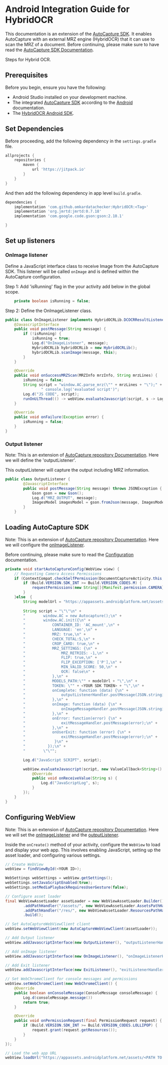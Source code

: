 # Android Integration Guide for HybridOCR

This documentation is an extension of the [AutoCapture SDK](https://github.com/datacheckerbv/AutoCapture/android/README.md). 
It enables AutoCapture with an external MRZ engine (HybridOCR) that it can use to scan the MRZ of a document. 
Before continuing, please make sure to have read the [AutoCapture SDK Documentation](https://github.com/datacheckerbv/AutoCapture/android/README.md).

Steps for Hybrid OCR.

## Prerequisites

Before you begin, ensure you have the following:

- Android Studio installed on your development machine.
- The integrated [AutoCapture SDK](https://github.com/datacheckerbv/AutoCapture) according to the [Android](https://github.com/datacheckerbv/AutoCapture/android/README.md) documentation.
- The [HybridOCR Android SDK](https://github.com/datacheckerbv/HybridOCR).

## Set Dependencies

Before proceeding, add the following dependency in the `settings.gradle` file.

```groovy
allprojects {
    repositories {
        maven { 
            url 'https://jitpack.io' 
        }
    }
}
```

And then add the following dependency in app level `build.gradle`.

```groovy
dependencies {
    implementation 'com.github.omkardatachecker:HybridOCR:<Tag>'
    implementation 'org.jmrtd:jmrtd:0.7.18'
    implementation 'com.google.code.gson:gson:2.10.1'

}
```

## **Set up listeners**

### **OnImage listener**

Define a JavaScript interface class to receive Image from the AutoCapture SDK. This listener will be called `onImage` and is defined within the AutoCapture configuration.

Step 1: Add 'isRunning' flag in the your activity add below in the global scope.

```java
    private boolean isRunning = false;
```

Step 2: Define the OnImageListener class.

```java
public class OnImageListener implements HybridOCRLib.DCOCRResultListener {
    @JavascriptInterface
    public void postMessage(String message) {
        if (!isRunning) {
            isRunning = true;
            Log.d("OnImageListener", message);
            HybridOCRLib hybridOCRLib = new HybridOCRLib();
            hybridOCRLib.scanImage(message, this);
        }
    }

    @Override
    public void onSuccessMRZScan(MRZInfo mrzInfo, String mrzLines) {
        isRunning = false;
        String script = "window.AC.parse_mrz(\"" + mrzLines + "\");" +
                " console.log('evaluated script')";
        Log.d("JS CODE", script);
        runOnUiThread(() -> webView.evaluateJavascript(script, s -> Log.d("onReceiveValue" , s)));
    }

    @Override
    public void onFailure(Exception error) {
        isRunning = false;
    }
}
```

### **Output listener**

Note: This is an extension of [AutoCapture repository Documentation](https://github.com/datacheckerbv/AutoCapture/android/README.md).
Here we will define the 'outputListener'. 

This outputListener will capture the output including MRZ information.

```java
public class OutputListener {
        @JavascriptInterface
        public void postMessage(String message) throws JSONException {
            Gson gson = new Gson();
            Log.d("MRZ_OUTPUT", message);
            ImagesModel imagesModel = gson.fromJson(message, ImagesModel.class);
        }
    }
```

## **Loading AutoCapture SDK**

Note: This is an extension of [AutoCapture repository Documentation](https://github.com/datacheckerbv/AutoCapture/android/README.md).
Here we will configure the [onImageListener](#onimage-listener). 

Before continuing, please make sure to read the [Configuration](https://github.com/datacheckerbv/AutoCapture/README.md#configuration) documentation.

```java
private void startAutoCaptureConfig(WebView view) {
    // Requesting Camera Access Permissions
    if (ContextCompat.checkSelfPermission(DocumentCaptureActivity.this, Manifest.permission.CAMERA) != PackageManager.PERMISSION_GRANTED) {
        if (Build.VERSION.SDK_INT >= Build.VERSION_CODES.M) {
            requestPermissions(new String[]{Manifest.permission.CAMERA}, MY_CAMERA_REQUEST_CODE);
        }
    }else  {
        String modelUrl = "https://appassets.androidplatform.net/assets/<PATH TO AUTOCAPTURE FOLDER>/html/models/";
        
        String script = "\"\"\n" +
        "        window.AC = new Autocapture();\n" +
        "        window.AC.init({\n" +
        "            CONTAINER_ID: 'AC_mount',\n" +
        "            LANGUAGE: 'en',\n" +
        "            MRZ: true,\n" +
        "            CHECK_TOTAL:5,\n" +
        "            CROP_CARD: true,\n" +
        "            MRZ_SETTINGS: {\n" +
        "                MRZ_RETRIES: -1,\n" +
        "                FLIP: true,\n" +
        "                FLIP_EXCEPTION: ['P'],\n" +
        "                MIN_VALID_SCORE: 50,\n" +
        "                OCR: false\n" +
        "            },\n" +
        "            MODELS_PATH:\"" + modelUrl + "\",\n" +
        "            TOKEN: \"" + <YOUR SDK TOKEN> + "\",\n" +
        "            onComplete: function (data) {\n" +
        "                outputListenerHandler.postMessage(JSON.stringify(data));\n" +
        "            },\n" +
        "            onImage: function (data) {\n" +
        "                onImageMessageHandler.postMessage(JSON.stringify(data));\n" +
        "            },\n" +
        "            onError: function(error) {\n" +
        "                exitMessageHandler.postMessage(error);\n" +
        "            },\n" +
        "            onUserExit: function (error) {\n" +
        "                exitMessageHandler.postMessage(error);\n" +
        "             }\n" +
        "          });\n" +
        "        \"\"";

        Log.d("JavaScript SCRIPT", script);

        webView.evaluateJavascript(script, new ValueCallback<String>() {
            @Override
            public void onReceiveValue(String s) {
                Log.d("JavaScriptLog", s);
            }
        });
    }
}
```

## **Configuring WebView**

Note: This is an extension of [AutoCapture repository Documentation](https://github.com/datacheckerbv/AutoCapture/android/README.md).
Here we will set the [onImageListener](#onimage-listener) and the [outputListener](#output-listener).

Inside the `onCreate()` method of your activity, configure the `WebView` to load and display your web app. This involves enabling JavaScript, setting up the asset loader, and configuring various settings.

```java
// Create WebView
webView = findViewById(<YOUR ID>);

WebSettings webSettings = webView.getSettings();
webSettings.setJavaScriptEnabled(true);
webSettings.setMediaPlaybackRequiresUserGesture(false);

// Configure asset loader
final WebViewAssetLoader assetLoader = new WebViewAssetLoader.Builder()
        .addPathHandler("/assets/", new WebViewAssetLoader.AssetsPathHandler(this))
        .addPathHandler("/res/", new WebViewAssetLoader.ResourcesPathHandler(this))
        .build();

// Set AutoCaptureWebViewClient client
webView.setWebViewClient(new AutoCaptureWebViewClient(assetLoader));

// Add Output listener
webView.addJavascriptInterface(new OutputListener(), "outputListenerHandler");

// Add onImage listener
webView.addJavascriptInterface(new OnImageListener(), "onImageListenerHandler");

// Add Exit listener
webView.addJavascriptInterface(new ExitListener(), "exitListenerHandler");

// Set WebChromeClient for console messages and permissions
webView.setWebChromeClient(new WebChromeClient() {
    @Override
    public boolean onConsoleMessage(ConsoleMessage consoleMessage) {
        Log.d(consoleMessage.message())
        return true;
    }

    @Override
    public void onPermissionRequest(final PermissionRequest request) {
        if (Build.VERSION.SDK_INT >= Build.VERSION_CODES.LOLLIPOP) {
            request.grant(request.getResources());
        }
    }
});

// Load the web app URL
webView.loadUrl("https://appassets.androidplatform.net/assets/<PATH TO AUTOCAPTURE FOLDER>/index.html");
```
